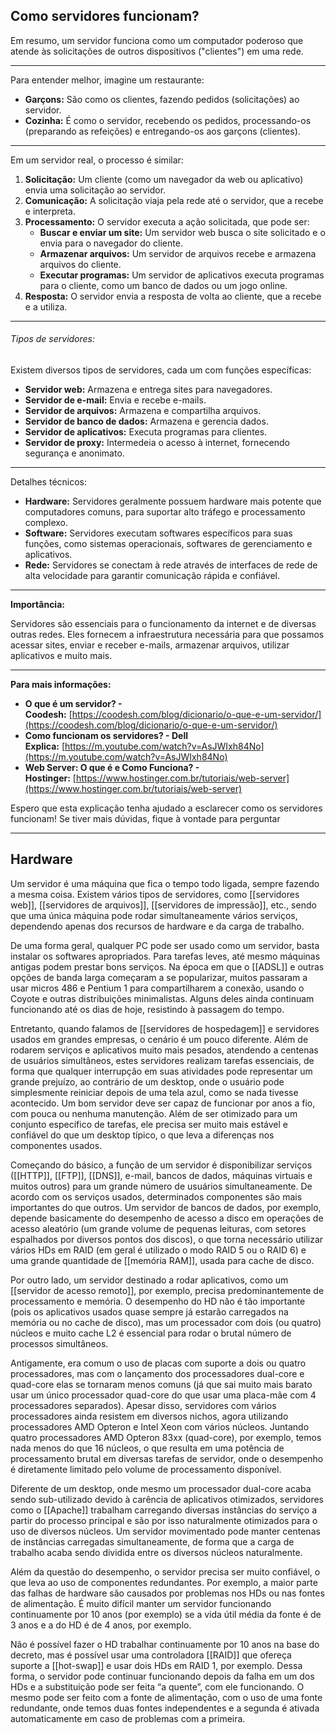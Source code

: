 ## Como servidores funcionam?

Em resumo, um servidor funciona como um computador poderoso que atende às solicitações de outros dispositivos ("clientes") em uma rede.

---
Para entender melhor, imagine um restaurante:

- **Garçons:** São como os clientes, fazendo pedidos (solicitações) ao servidor.
- **Cozinha:** É como o servidor, recebendo os pedidos, processando-os (preparando as refeições) e entregando-os aos garçons (clientes).

---
Em um servidor real, o processo é similar:

1. **Solicitação:** Um cliente (como um navegador da web ou aplicativo) envia uma solicitação ao servidor.
2. **Comunicação:** A solicitação viaja pela rede até o servidor, que a recebe e interpreta.
3. **Processamento:** O servidor executa a ação solicitada, que pode ser:
    - **Buscar e enviar um site:** Um servidor web busca o site solicitado e o envia para o navegador do cliente.
    - **Armazenar arquivos:** Um servidor de arquivos recebe e armazena arquivos do cliente.
    - **Executar programas:** Um servidor de aplicativos executa programas para o cliente, como um banco de dados ou um jogo online.
4. **Resposta:** O servidor envia a resposta de volta ao cliente, que a recebe e a utiliza.

---
###### Tipos de servidores:

Existem diversos tipos de servidores, cada um com funções específicas:

- **Servidor web:** Armazena e entrega sites para navegadores.
- **Servidor de e-mail:** Envia e recebe e-mails.
- **Servidor de arquivos:** Armazena e compartilha arquivos.
- **Servidor de banco de dados:** Armazena e gerencia dados.
- **Servidor de aplicativos:** Executa programas para clientes.
- **Servidor de proxy:** Intermedeia o acesso à internet, fornecendo segurança e anonimato.

---
Detalhes técnicos:

- **Hardware:** Servidores geralmente possuem hardware mais potente que computadores comuns, para suportar alto tráfego e processamento complexo.
- **Software:** Servidores executam softwares específicos para suas funções, como sistemas operacionais, softwares de gerenciamento e aplicativos.
- **Rede:** Servidores se conectam à rede através de interfaces de rede de alta velocidade para garantir comunicação rápida e confiável.

---
**Importância:**

Servidores são essenciais para o funcionamento da internet e de diversas outras redes. Eles fornecem a infraestrutura necessária para que possamos acessar sites, enviar e receber e-mails, armazenar arquivos, utilizar aplicativos e muito mais.

---
**Para mais informações:**

- **O que é um servidor? - Coodesh:** [https://coodesh.com/blog/dicionario/o-que-e-um-servidor/](https://coodesh.com/blog/dicionario/o-que-e-um-servidor/)
- **Como funcionam os servidores? - Dell Explica:** [https://m.youtube.com/watch?v=AsJWIxh84No](https://m.youtube.com/watch?v=AsJWIxh84No)
- **Web Server: O que é e Como Funciona? - Hostinger:** [https://www.hostinger.com.br/tutoriais/web-server](https://www.hostinger.com.br/tutoriais/web-server)

Espero que esta explicação tenha ajudado a esclarecer como os servidores funcionam! Se tiver mais dúvidas, fique à vontade para perguntar

---


## Hardware

Um servidor é uma máquina que fica o tempo todo ligada, sempre fazendo a mesma coisa. Existem vários tipos de servidores, como [[servidores web]], [[servidores de arquivos]], [[servidores de impressão]], etc., sendo que uma única máquina pode rodar simultaneamente vários serviços, dependendo apenas dos recursos de hardware e da carga de trabalho.

De uma forma geral, qualquer PC pode ser usado como um servidor, basta instalar os softwares apropriados. Para tarefas leves, até mesmo máquinas antigas podem prestar bons serviços. Na época em que o [[ADSL]] e outras opções de banda larga começaram a se popularizar, muitos passaram a usar micros 486 e Pentium 1 para compartilharem a conexão, usando o Coyote e outras distribuições minimalistas. Alguns deles ainda continuam funcionando até os dias de hoje, resistindo à passagem do tempo.

Entretanto, quando falamos de [[servidores de hospedagem]] e servidores usados em grandes empresas, o cenário é um pouco diferente. Além de rodarem serviços e aplicativos muito mais pesados, atendendo a centenas de usuários simultâneos, estes servidores realizam tarefas essenciais, de forma que qualquer interrupção em suas atividades pode representar um grande prejuízo, ao contrário de um desktop, onde o usuário pode simplesmente reiniciar depois de uma tela azul, como se nada tivesse acontecido. Um bom servidor deve ser capaz de funcionar por anos a fio, com pouca ou nenhuma manutenção. Além de ser otimizado para um conjunto específico de tarefas, ele precisa ser muito mais estável e confiável do que um desktop típico, o que leva a diferenças nos componentes usados.

Começando do básico, a função de um servidor é disponibilizar serviços ([[HTTP]], [[FTP]], [[DNS]], e-mail, bancos de dados, máquinas virtuais e muitos outros) para um grande número de usuários simultaneamente. De acordo com os serviços usados, determinados componentes são mais importantes do que outros. Um servidor de bancos de dados, por exemplo, depende basicamente do desempenho de acesso a disco em operações de acesso aleatório (um grande volume de pequenas leituras, com setores espalhados por diversos pontos dos discos), o que torna necessário utilizar vários HDs em RAID (em geral é utilizado o modo RAID 5 ou o RAID 6) e uma grande quantidade de [[memória RAM]], usada para cache de disco.

Por outro lado, um servidor destinado a rodar aplicativos, como um [[servidor de acesso remoto]], por exemplo, precisa predominantemente de processamento e memória. O desempenho do HD não é tão importante (pois os aplicativos usados quase sempre já estarão carregados na memória ou no cache de disco), mas um processador com dois (ou quatro) núcleos e muito cache L2 é essencial para rodar o brutal número de processos simultâneos.

Antigamente, era comum o uso de placas com suporte a dois ou quatro processadores, mas com o lançamento dos processadores dual-core e quad-core elas se tornaram menos comuns (já que sai muito mais barato usar um único processador quad-core do que usar uma placa-mãe com 4 processadores separados). Apesar disso, servidores com vários processadores ainda resistem em diversos nichos, agora utilizando processadores AMD Opteron e Intel Xeon com vários núcleos. Juntando quatro processadores AMD Opteron 83xx (quad-core), por exemplo, temos nada menos do que 16 núcleos, o que resulta em uma potência de processamento brutal em diversas tarefas de servidor, onde o desempenho é diretamente limitado pelo volume de processamento disponível.

Diferente de um desktop, onde mesmo um processador dual-core acaba sendo sub-utilizado devido à carência de aplicativos otimizados, servidores como o [[Apache]] trabalham carregando diversas instâncias do serviço a partir do processo principal e são por isso naturalmente otimizados para o uso de diversos núcleos. Um servidor movimentado pode manter centenas de instâncias carregadas simultaneamente, de forma que a carga de trabalho acaba sendo dividida entre os diversos núcleos naturalmente.

Além da questão do desempenho, o servidor precisa ser muito confiável, o que leva ao uso de componentes redundantes. Por exemplo, a maior parte das falhas de hardware são causados por problemas nos HDs ou nas fontes de alimentação. É muito difícil manter um servidor funcionando continuamente por 10 anos (por exemplo) se a vida útil média da fonte é de 3 anos e a do HD é de 4 anos, por exemplo.

Não é possível fazer o HD trabalhar continuamente por 10 anos na base do decreto, mas é possível usar uma controladora [[RAID]] que ofereça suporte a [[hot-swap]] e usar dois HDs em RAID 1, por exemplo. Dessa forma, o servidor pode continuar funcionando depois da falha em um dos HDs e a substituição pode ser feita “a quente”, com ele funcionando. O mesmo pode ser feito com a fonte de alimentação, com o uso de uma fonte redundante, onde temos duas fontes independentes e a segunda é ativada automaticamente em caso de problemas com a primeira.
